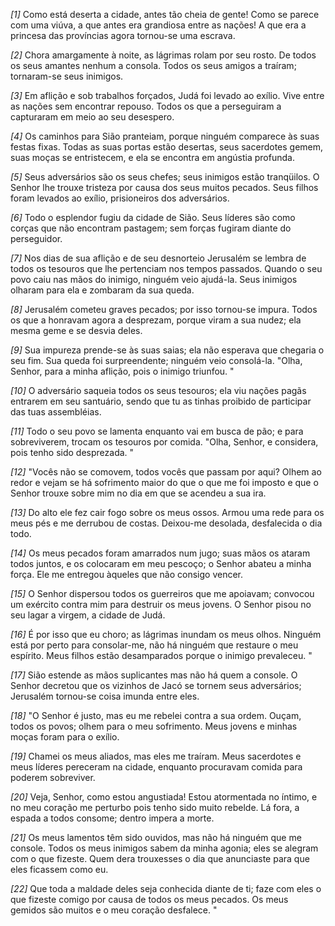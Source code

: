 *[1]* Como está deserta a cidade, antes tão cheia de gente! Como se parece com uma viúva, a que antes era grandiosa entre as nações! A que era a princesa das províncias agora tornou-se uma escrava.

*[2]* Chora amargamente à noite, as lágrimas rolam por seu rosto. De todos os seus amantes nenhum a consola. Todos os seus amigos a traíram; tornaram-se seus inimigos.

*[3]* Em aflição e sob trabalhos forçados, Judá foi levado ao exílio. Vive entre as nações sem encontrar repouso. Todos os que a perseguiram a capturaram em meio ao seu desespero.

*[4]* Os caminhos para Sião pranteiam, porque ninguém comparece às suas festas fixas. Todas as suas portas estão desertas, seus sacerdotes gemem, suas moças se entristecem, e ela se encontra em angústia profunda.

*[5]* Seus adversários são os seus chefes; seus inimigos estão tranqüilos. O Senhor lhe trouxe tristeza por causa dos seus muitos pecados. Seus filhos foram levados ao exílio, prisioneiros dos adversários.

*[6]* Todo o esplendor fugiu da cidade de Sião. Seus líderes são como corças que não encontram pastagem; sem forças fugiram diante do perseguidor.

*[7]* Nos dias de sua aflição e de seu desnorteio Jerusalém se lembra de todos os tesouros que lhe pertenciam nos tempos passados. Quando o seu povo caiu nas mãos do inimigo, ninguém veio ajudá-la. Seus inimigos olharam para ela e zombaram da sua queda.

*[8]* Jerusalém cometeu graves pecados; por isso tornou-se impura. Todos os que a honravam agora a desprezam, porque viram a sua nudez; ela mesma geme e se desvia deles.

*[9]* Sua impureza prende-se às suas saias; ela não esperava que chegaria o seu fim. Sua queda foi surpreendente; ninguém veio consolá-la. "Olha, Senhor, para a minha aflição, pois o inimigo triunfou. "

*[10]* O adversário saqueia todos os seus tesouros; ela viu nações pagãs entrarem em seu santuário, sendo que tu as tinhas proibido de participar das tuas assembléias.

*[11]* Todo o seu povo se lamenta enquanto vai em busca de pão; e para sobreviverem, trocam os tesouros por comida. "Olha, Senhor, e considera, pois tenho sido desprezada. "

*[12]* "Vocês não se comovem, todos vocês que passam por aqui? Olhem ao redor e vejam se há sofrimento maior do que o que me foi imposto e que o Senhor trouxe sobre mim no dia em que se acendeu a sua ira.

*[13]* Do alto ele fez cair fogo sobre os meus ossos. Armou uma rede para os meus pés e me derrubou de costas. Deixou-me desolada, desfalecida o dia todo.

*[14]* Os meus pecados foram amarrados num jugo; suas mãos os ataram todos juntos, e os colocaram em meu pescoço; o Senhor abateu a minha força. Ele me entregou àqueles que não consigo vencer.

*[15]* O Senhor dispersou todos os guerreiros que me apoiavam; convocou um exército contra mim para destruir os meus jovens. O Senhor pisou no seu lagar a virgem, a cidade de Judá.

*[16]* É por isso que eu choro; as lágrimas inundam os meus olhos. Ninguém está por perto para consolar-me, não há ninguém que restaure o meu espírito. Meus filhos estão desamparados porque o inimigo prevaleceu. "

*[17]* Sião estende as mãos suplicantes mas não há quem a console. O Senhor decretou que os vizinhos de Jacó se tornem seus adversários; Jerusalém tornou-se coisa imunda entre eles.

*[18]* "O Senhor é justo, mas eu me rebelei contra a sua ordem. Ouçam, todos os povos; olhem para o meu sofrimento. Meus jovens e minhas moças foram para o exílio.

*[19]* Chamei os meus aliados, mas eles me traíram. Meus sacerdotes e meus líderes pereceram na cidade, enquanto procuravam comida para poderem sobreviver.

*[20]* Veja, Senhor, como estou angustiada! Estou atormentada no íntimo, e no meu coração me perturbo pois tenho sido muito rebelde. Lá fora, a espada a todos consome; dentro impera a morte.

*[21]* Os meus lamentos têm sido ouvidos, mas não há ninguém que me console. Todos os meus inimigos sabem da minha agonia; eles se alegram com o que fizeste. Quem dera trouxesses o dia que anunciaste para que eles ficassem como eu.

*[22]* Que toda a maldade deles seja conhecida diante de ti; faze com eles o que fizeste comigo por causa de todos os meus pecados. Os meus gemidos são muitos e o meu coração desfalece. "

